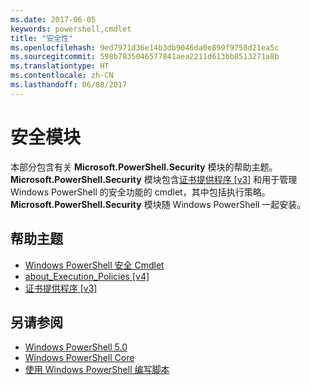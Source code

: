 ```yaml
---
ms.date: 2017-06-05
keywords: powershell,cmdlet
title: "安全性"
ms.openlocfilehash: 9ed7971d36e14b3db9046da0e899f9758d21ea5c
ms.sourcegitcommit: 598b7835046577841aea2211d613bb8513271a8b
ms.translationtype: HT
ms.contentlocale: zh-CN
ms.lasthandoff: 06/08/2017
---
```

# <a name="security-module"></a>安全模块
本部分包含有关 **Microsoft.PowerShell.Security** 模块的帮助主题。 **Microsoft.PowerShell.Security** 模块包含[证书提供程序 [v3]](https://technet.microsoft.com/en-us/library/3f743541-d0c6-4670-809a-b16fb01f7c4d) 和用于管理 Windows PowerShell 的安全功能的 cmdlet，其中包括执行策略。 **Microsoft.PowerShell.Security** 模块随 Windows PowerShell 一起安装。

## <a name="help-topics"></a>帮助主题
- [Windows PowerShell 安全 Cmdlet](http://go.microsoft.com/fwlink/?LinkID=245860)
- [about_Execution_Policies [v4]](https://technet.microsoft.com/en-us/library/347708dc-1515-4d74-978b-8334603472e6)
- [证书提供程序 [v3]](https://technet.microsoft.com/en-us/library/3f743541-d0c6-4670-809a-b16fb01f7c4d)

## <a name="see-also"></a>另请参阅
- [Windows PowerShell 5.0](../core-powershell/core-modules/Windows-PowerShell-5.0.md)
- [Windows PowerShell Core](https://technet.microsoft.com/en-us/library/4b75f1e4-f327-48f3-92ab-bf5435094d41)
- [使用 Windows PowerShell 编写脚本](../getting-started/fundamental/Scripting-with-Windows-PowerShell.md)

